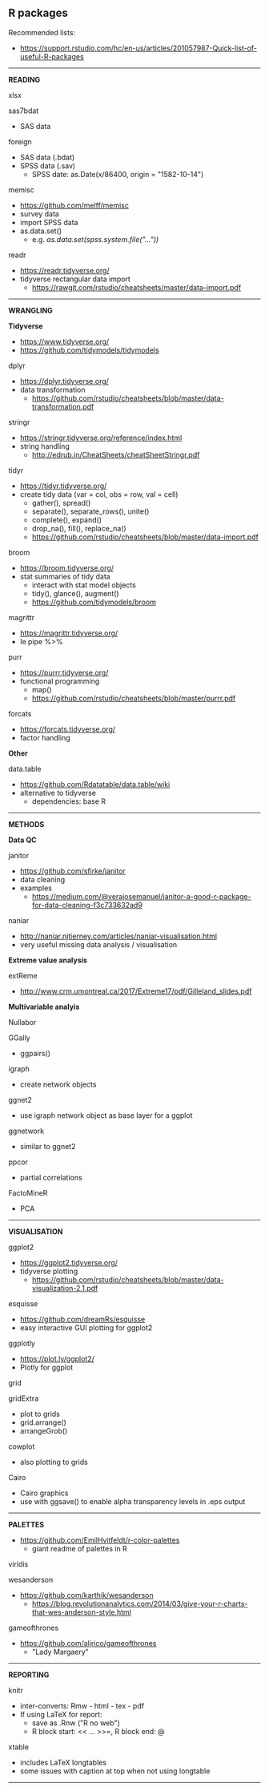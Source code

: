 R packages
---

Recommended lists:
* https://support.rstudio.com/hc/en-us/articles/201057987-Quick-list-of-useful-R-packages


---

**READING**  

xlsx

sas7bdat
- SAS data

foreign  
- SAS data (.bdat)
- SPSS data (.sav)
    * SPSS date: as.Date(x/86400, origin = "1582-10-14")

memisc
- https://github.com/melff/memisc
- survey data
- import SPSS data
- as.data.set() 
    * e.g. *as.data.set(spss.system.file("..."))*

readr
- https://readr.tidyverse.org/
- tidyverse rectangular data import
    * https://rawgit.com/rstudio/cheatsheets/master/data-import.pdf

---




**WRANGLING**  

**Tidyverse**  
* https://www.tidyverse.org/  
* https://github.com/tidymodels/tidymodels

dplyr
- https://dplyr.tidyverse.org/
- data transformation
    * https://github.com/rstudio/cheatsheets/blob/master/data-transformation.pdf

stringr 
- https://stringr.tidyverse.org/reference/index.html
- string handling
    * http://edrub.in/CheatSheets/cheatSheetStringr.pdf

tidyr
- https://tidyr.tidyverse.org/
- create tidy data (var = col, obs = row, val = cell)
    * gather(), spread()
    * separate(), separate_rows(), unite()
    * complete(), expand()
    * drop_na(), fill(), replace_na()
    * https://github.com/rstudio/cheatsheets/blob/master/data-import.pdf

broom
- https://broom.tidyverse.org/
- stat summaries of tidy data
    * interact with stat model objects
    * tidy(), glance(), augment()
    * https://github.com/tidymodels/broom

magrittr
- https://magrittr.tidyverse.org/
- le pipe %>%

purr
- https://purrr.tidyverse.org/
- functional programming
    * map()
    * https://github.com/rstudio/cheatsheets/blob/master/purrr.pdf

forcats
- https://forcats.tidyverse.org/
- factor handling

**Other**

data.table
- https://github.com/Rdatatable/data.table/wiki
- alternative to tidyverse
    * dependencies: base R


---



**METHODS**

**Data QC**  

janitor
- https://github.com/sfirke/janitor
- data cleaning
- examples
    * https://medium.com/@verajosemanuel/janitor-a-good-r-package-for-data-cleaning-f3c733632ad9


naniar  
- http://naniar.njtierney.com/articles/naniar-visualisation.html
- very useful missing data analysis / visualisation

**Extreme value analysis**

extReme
 - http://www.crm.umontreal.ca/2017/Extreme17/pdf/Gilleland_slides.pdf

**Multivariable analyis**

Nullabor

GGally
- ggpairs()

igraph
- create network objects

ggnet2
- use igraph network object as base layer for a ggplot

ggnetwork
- similar to ggnet2

ppcor  
- partial correlations

FactoMineR 
- PCA


---




**VISUALISATION**  

ggplot2
- https://ggplot2.tidyverse.org/
- tidyverse plotting
    * https://github.com/rstudio/cheatsheets/blob/master/data-visualization-2.1.pdf

esquisse
- https://github.com/dreamRs/esquisse
- easy interactive GUI plotting for ggplot2

ggplotly
- https://plot.ly/ggplot2/
- Plotly for ggplot


grid

gridExtra
- plot to grids  
- grid.arrange()
- arrangeGrob()

cowplot
- also plotting to grids

Cairo
- Cairo graphics
- use with ggsave() to enable alpha transparency levels in .eps output


---



**PALETTES**
- https://github.com/EmilHvitfeldt/r-color-palettes
    * giant readme of palettes in R

viridis

wesanderson
- https://github.com/karthik/wesanderson
    * https://blog.revolutionanalytics.com/2014/03/give-your-r-charts-that-wes-anderson-style.html

gameofthrones
- https://github.com/aljrico/gameofthrones
    * "Lady Margaery"


---



**REPORTING**  

knitr
- inter-converts: Rmw - html - tex - pdf
- If using LaTeX for report: 
    * save as .Rnw ("R no web")
    * R block start: << ... >>=, R block end: @ 

xtable
- includes LaTeX longtables  
- some issues with caption at top when not using longtable


---